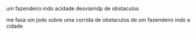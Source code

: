 um fazendeiro indo acidade desviamdp de obstaculos

me fasa um jodo sobre uma corrida de obstaculos de um fazendeiro indo a cidade
